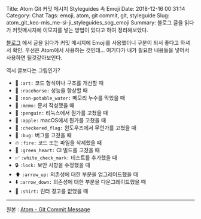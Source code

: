 Title: Atom Git 커밋 메시지 Styleguides 속 Emoji
Date: 2018-12-16 00:31:14
Category: Chat
Tags: emoji, atom, git commit, git, styleguide
Slug: atom_git_keo-mis_me-si-ji_styleguides_sog_emoji
Summary: 블로그 글을 읽다가 커밋메시지에 이모지를 넣는 방법이 있다고 하여 정리해보았다.

[블로그](http://blog.weirdx.io/post/55244) 에서 글을 읽다가 커밋 메시지에 Emoji를 사용했더니 구분이 되서 좋다고 하셔서 확인.
우선은 Atom에서 사용하는 것인데... 여기다가 내가 필요한 내용들을 넣어서 사용하면 될것같아보인다.

역시 글보다는 그림인가?

- 🎨 `:art:` 코드 형식이나 구조를 개선할 때
- 🐎 `:racehorse:` 성능을 향상할 때
- 🚱 `:non-potable_water:` 메모리 누수를 막았을 때
- 📝 `:memo:` 문서 작성했을 때
- 🐧 `:penguin:` 리눅스에서 뭔가를 고쳤을 때
- 🍎 `:apple:` macOS에서 뭔가를 고쳤을 때
- 🏁 `:checkered_flag:` 윈도우즈에서 무언가를 고쳤을 때
- 🐛 `:bug:` 버그를 고쳤을 때
- 🔥 `:fire:` 코드 또는 파일을 삭제했을 때
- 💚 `:green_heart:` CI 빌드를 고쳤을 때
- ✅ `:white_check_mark:` 테스트를 추가했을 때
- 🔒 `:lock:` 보안 사항을 수정했을 때
- ⬆️ `:arrow_up:` 의존성에 대한 부분을 업그레이드했을 때
- ⬇️ `:arrow_down:` 의존성에 대한 부분을 다운그레이드했을 때
- 👕 `:shirt:` 린터 경고를 없앴을 때

---

원본 : [Atom - Git Commit Message](https://github.com/atom/atom/blob/master/CONTRIBUTING.md#git-commit-messages)


